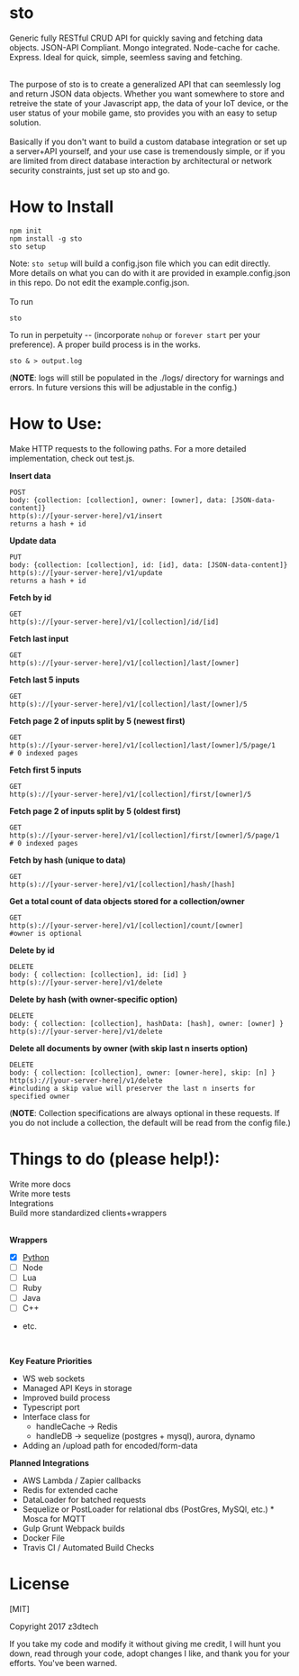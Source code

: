 # sto
Generic fully RESTful CRUD API for quickly saving and fetching data objects. JSON-API Compliant. Mongo integrated. Node-cache for cache. Express. Ideal for quick, simple, seemless saving and fetching.
<br /><br />

The purpose of sto is to create a generalized API that can seemlessly log and return JSON data objects. Whether you want somewhere to store and retreive the state of your Javascript app, the data of your IoT device, or the user status of your mobile game, sto provides you with an easy to setup solution. 
<br /><br />
Basically if you don't want to build a custom database integration or set up a server+API yourself, and your use case is tremendously simple, or if you are limited from direct database interaction by architectural or network security constraints, just set up sto and go.

# How to Install

```
npm init
npm install -g sto
sto setup
```

Note: `sto setup` will build a config.json file which you can edit directly. <br />More details on what you can do with it are provided in example.config.json in this repo. Do not edit the example.config.json.
<br /><br />
To run 
```
sto 
```
To run in perpetuity -- (incorporate `nohup` or `forever start` per your preference). A proper build process is in the works.

```
sto & > output.log
```

(**NOTE**: logs will still be populated in the ./logs/ directory for warnings and errors. In future versions this will be adjustable in the config.)
<br />


# How to Use:

Make HTTP requests to the following paths. For a more detailed implementation, check out test.js.

**Insert data**
```
POST
body: {collection: [collection], owner: [owner], data: [JSON-data-content]}
http(s)://[your-server-here]/v1/insert
returns a hash + id
```

**Update data**
```
PUT
body: {collection: [collection], id: [id], data: [JSON-data-content]}
http(s)://[your-server-here]/v1/update
returns a hash + id
```

**Fetch by id**
```
GET
http(s)://[your-server-here]/v1/[collection]/id/[id]
```
**Fetch last input**
```
GET
http(s)://[your-server-here]/v1/[collection]/last/[owner]
```

**Fetch last 5 inputs**
```
GET
http(s)://[your-server-here]/v1/[collection]/last/[owner]/5
```

**Fetch page 2 of inputs split by 5 (newest first)**
```
GET
http(s)://[your-server-here]/v1/[collection]/last/[owner]/5/page/1
# 0 indexed pages
```

**Fetch first 5 inputs**
```
GET
http(s)://[your-server-here]/v1/[collection]/first/[owner]/5
```

**Fetch page 2 of inputs split by 5 (oldest first)**
```
GET
http(s)://[your-server-here]/v1/[collection]/first/[owner]/5/page/1
# 0 indexed pages
```

**Fetch by hash (unique to data)**
```
GET
http(s)://[your-server-here]/v1/[collection]/hash/[hash]
```

**Get a total count of data objects stored for a collection/owner**
```
GET
http(s)://[your-server-here]/v1/[collection]/count/[owner]
#owner is optional 
```

**Delete by id**
```
DELETE
body: { collection: [collection], id: [id] } 
http(s)://[your-server-here]/v1/delete
```

**Delete by hash (with owner-specific option)**
```
DELETE
body: { collection: [collection], hashData: [hash], owner: [owner] } 
http(s)://[your-server-here]/v1/delete
```

**Delete all documents by owner (with skip last n inserts option)**
```
DELETE
body: { collection: [collection], owner: [owner-here], skip: [n] } 
http(s)://[your-server-here]/v1/delete
#including a skip value will preserver the last n inserts for specified owner
```

(**NOTE**: Collection specifications are always optional in these requests. If you do not include a collection, the default will be read from the config file.)


# Things to do (please help!):

Write more docs<br />
Write more tests<br />
Integrations<br />
Build more standardized clients+wrappers<br />
<br />


**Wrappers**
* [x] [Python](https://github.com/z3dtech/StoPy) 
* [ ] Node
* [ ] Lua
* [ ] Ruby
* [ ] Java
* [ ] C++
* etc.

<br />


**Key Feature Priorities**
* WS web sockets
* Managed API Keys in storage
* Improved build process
* Typescript port
* Interface class for 
	- handleCache -> Redis
	- handleDB -> sequelize (postgres + mysql), aurora, dynamo
* Adding an /upload path for encoded/form-data

**Planned Integrations**									
* AWS Lambda / Zapier callbacks							
* Redis for extended cache
* DataLoader for batched requests						
* Sequelize or PostLoader for relational dbs (PostGres, MySQl, etc.)								* Mosca for MQTT					
* Gulp Grunt Webpack builds
* Docker File					
* Travis CI / Automated Build Checks

# License

[MIT]

Copyright 2017 z3dtech 

If you take my code and modify it without giving me credit, I will hunt you down, read through your code, adopt changes I like, and thank you for your efforts. You've been warned.
